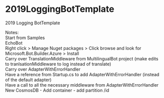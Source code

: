# 2019LoggingBotTemplate
2019 Logging BotTemplate



Notes: <br />
Start from Samples <br />
EchoBot <br />
Right click > Manage Nuget packages > Click browse and look for Microsoft.Bot.Builder.Azure > Install <br />
Carry over TranslationMiddleware from MultilingualBot project (make edits to tranlsationMiddleware to log instead of translate) <br /> 
Carry over AdapterWithErrorHandler <br />
Have a reference from Startup.cs to add AdapterWithErrorHandler (instead of the default adapter) </br >
Have a call to all the necessary middleware from AdapterWithErrorHandler <br />
New CosmosDB - Add container - add partition /id <br />
<br />

